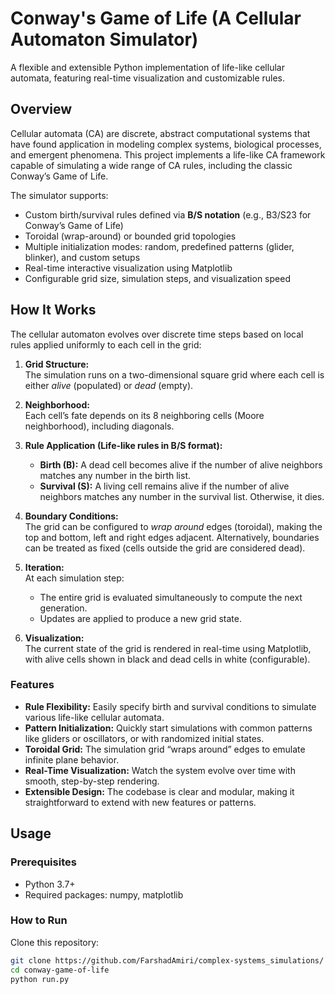 # Conway's Game of Life (A Cellular Automaton Simulator)

A flexible and extensible Python implementation of life-like cellular automata, featuring real-time visualization and customizable rules.


## Overview

Cellular automata (CA) are discrete, abstract computational systems that have found application in modeling complex systems, biological processes, and emergent phenomena. This project implements a life-like CA framework capable of simulating a wide range of CA rules, including the classic Conway’s Game of Life.

The simulator supports:

- Custom birth/survival rules defined via **B/S notation** (e.g., B3/S23 for Conway’s Game of Life)
- Toroidal (wrap-around) or bounded grid topologies
- Multiple initialization modes: random, predefined patterns (glider, blinker), and custom setups
- Real-time interactive visualization using Matplotlib
- Configurable grid size, simulation steps, and visualization speed

## How It Works

The cellular automaton evolves over discrete time steps based on local rules applied uniformly to each cell in the grid:

1. **Grid Structure:**  
   The simulation runs on a two-dimensional square grid where each cell is either *alive* (populated) or *dead* (empty).

2. **Neighborhood:**  
   Each cell’s fate depends on its 8 neighboring cells (Moore neighborhood), including diagonals.

3. **Rule Application (Life-like rules in B/S format):**  
   - **Birth (B):** A dead cell becomes alive if the number of alive neighbors matches any number in the birth list.  
   - **Survival (S):** A living cell remains alive if the number of alive neighbors matches any number in the survival list. Otherwise, it dies.

4. **Boundary Conditions:**  
   The grid can be configured to *wrap around* edges (toroidal), making the top and bottom, left and right edges adjacent. Alternatively, boundaries can be treated as fixed (cells outside the grid are considered dead).

5. **Iteration:**  
   At each simulation step:  
   - The entire grid is evaluated simultaneously to compute the next generation.  
   - Updates are applied to produce a new grid state.

6. **Visualization:**  
   The current state of the grid is rendered in real-time using Matplotlib, with alive cells shown in black and dead cells in white (configurable).


### Features

- **Rule Flexibility:** Easily specify birth and survival conditions to simulate various life-like cellular automata.
- **Pattern Initialization:** Quickly start simulations with common patterns like gliders or oscillators, or with randomized initial states.
- **Toroidal Grid:** The simulation grid “wraps around” edges to emulate infinite plane behavior.
- **Real-Time Visualization:** Watch the system evolve over time with smooth, step-by-step rendering.
- **Extensible Design:** The codebase is clear and modular, making it straightforward to extend with new features or patterns.

## Usage

### Prerequisites

- Python 3.7+
- Required packages: numpy, matplotlib


### How to Run

Clone this repository:

```bash
git clone https://github.com/FarshadAmiri/complex-systems_simulations/
cd conway-game-of-life
python run.py

